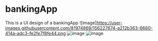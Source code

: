# bankingApp
This is a UI design of a bankingApp
![image]https://user-images.githubusercontent.com/81974869/156227674-a212b363-6660-414a-adc3-fe2fe7f8fe44.png
![image](https://user-images.githubusercontent.com/81974869/156227770-2496e3a1-0159-4364-8f83-988c47fe7fd9.png)
![image](https://user-images.githubusercontent.com/81974869/156227831-479eabe1-f2b1-4c1d-88b2-a281ac8c4cf2.png)
